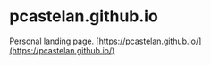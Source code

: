 # pcastelan.github.io
Personal landing page.
[https://pcastelan.github.io/](https://pcastelan.github.io/)
